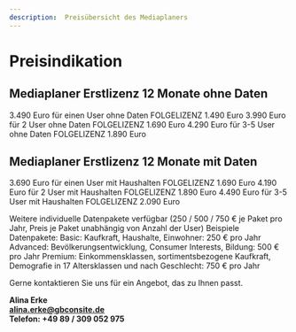 ```yaml
---
description:  Preisübersicht des Mediaplaners
---
```


# Preisindikation

## Mediaplaner Erstlizenz 12 Monate ohne Daten
3.490 Euro für einen User ohne Daten				FOLGELIZENZ 1.490 Euro
3.990 Euro für 2 User ohne Daten				FOLGELIZENZ 1.690 Euro
4.290 Euro für 3-5 User ohne Daten				FOLGELIZENZ 1.890 Euro

## Mediaplaner Erstlizenz 12 Monate mit Daten
3.690 Euro für einen User mit Haushalten			FOLGELIZENZ 1.690 Euro
4.190 Euro für 2 User mit Haushalten				FOLGELIZENZ 1.890 Euro
4.490 Euro für 3-5 User mit Haushalten				FOLGELIZENZ 2.090 Euro


Weitere individuelle Datenpakete verfügbar (250 / 500 / 750 € je Paket pro Jahr, Preis je Paket unabhängig von Anzahl der User)
Beispiele Datenpakete:
Basic: Kaufkraft, Haushalte, Einwohner: 250 € pro Jahr
Advanced: Bevölkerungsentwicklung, Consumer Interests, Bildung: 500 € pro Jahr
Premium: Einkommensklassen, sortimentsbezogene Kaufkraft, Demografie in 17 Altersklassen und nach Geschlecht: 750 € pro Jahr


Gerne kontaktieren Sie uns für ein Angebot, das zu Ihnen passt.

**Alina Erke<br>
[alina.erke@gbconsite.de](mailto:alina.erke@gbconsite.de)<br>
Telefon: +49 89 / 309 052 975**
